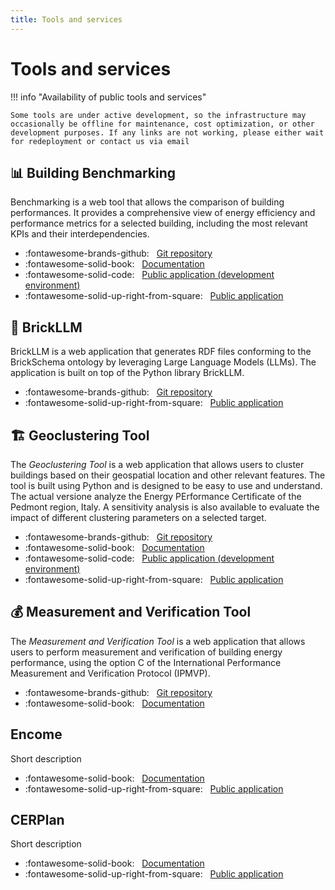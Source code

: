 ```yaml
---
title: Tools and services
---
```


# Tools and services

!!! info "Availability of public tools and services"

    Some tools are under active development, so the infrastructure may occasionally be offline for maintenance, cost optimization, or other development purposes. If any links are not working, please either wait for redeployment or contact us via email 

## 📊 Building Benchmarking

Benchmarking is a web tool that allows the comparison of building performances. It provides a comprehensive view of energy efficiency and performance metrics for a selected building, including the most relevant KPIs and their interdependencies.

- :fontawesome-brands-github: &nbsp; [Git repository](https://github.com/MODERATE-Project/MODERATE_building_benchmarking)
- :fontawesome-solid-book: &nbsp; [Documentation](benchmarking.md)
- :fontawesome-solid-code: &nbsp; [Public application (development environment)](https://tools.eeb.eurac.edu/building_benchmarking/)
- :fontawesome-solid-up-right-from-square: &nbsp; [Public application](https://building.staging.moderate.cloud/building_benchmarking/)

## 🧠 BrickLLM

BrickLLM is a web application that generates RDF files conforming to the BrickSchema ontology by leveraging Large Language Models (LLMs). The application is built on top of the Python library BrickLLM.

- :fontawesome-brands-github: &nbsp; [Git repository](https://github.com/EURAC-EEBgroup/BrickLLM-App)
- :fontawesome-solid-up-right-from-square: &nbsp; [Public application](https://brick.staging.moderate.cloud/brickllm/)

## 🏗️ Geoclustering Tool

The _Geoclustering Tool_ is a web application that allows users to cluster buildings based on their geospatial location and other relevant features. The tool is built using Python and is designed to be easy to use and understand. 
The actual versione analyze the Energy PErformance Certificate of the Pedmont region, Italy.
A sensitivity analysis is also available to evaluate the impact of different clustering parameters on a selected target.

- :fontawesome-brands-github: &nbsp; [Git repository](https://github.com/MODERATE-Project/geoclustering_sensitivity_analysis)
- :fontawesome-solid-book: &nbsp; [Documentation](geoclustering_tools.md)
- :fontawesome-solid-code: &nbsp; [Public application (development environment)](https://tools.eeb.eurac.edu/epc_clustering/piemonte/)  
- :fontawesome-solid-up-right-from-square: &nbsp; [Public application](https://tools.eeb.eurac.edu/epc_clustering/piemonte/)

## 💰 Measurement and Verification Tool

The _Measurement and Verification Tool_ is a web application that allows users to perform measurement and verification of building energy performance, using the option C of the International Performance Measurement and Verification Protocol (IPMVP).

- :fontawesome-brands-github: &nbsp; [Git repository](https://github.com/MODERATE-Project/Measurement-and-verification)
- :fontawesome-solid-book: &nbsp; [Documentation](mea_and_ver.md)

## Encome 

Short description

<!-- - :fontawesome-brands-github: &nbsp; [Git repository]() -->
- :fontawesome-solid-book: &nbsp; [Documentation](Encome.md)
- :fontawesome-solid-up-right-from-square: &nbsp; [Public application](https://tools.eeb.eurac.edu/encome/)

## CERPlan

Short description

<!-- - :fontawesome-brands-github: &nbsp; [Git repository]() -->
- :fontawesome-solid-book: &nbsp; [Documentation](CERPlan.md)
- :fontawesome-solid-up-right-from-square: &nbsp; [Public application](https://cerplan.eurac.edu)

